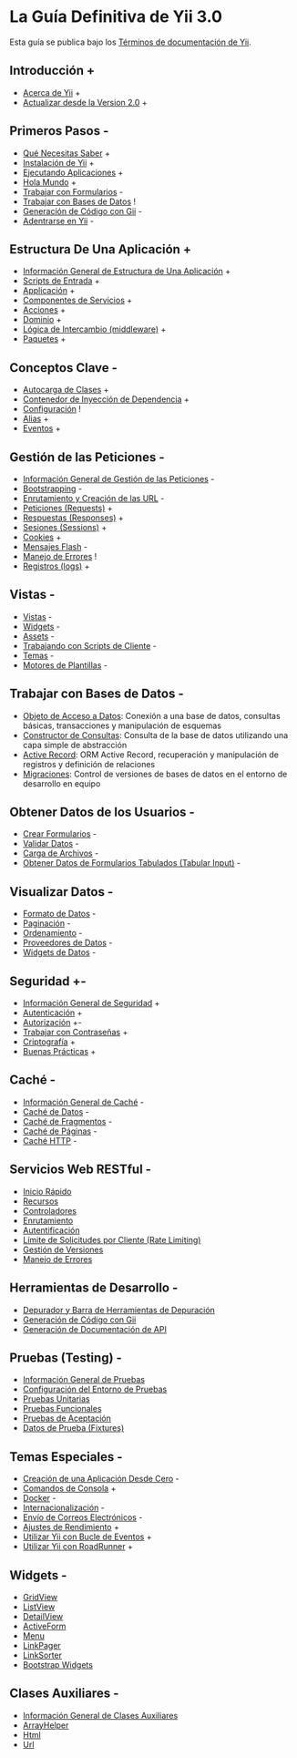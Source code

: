 # La Guía Definitiva de Yii 3.0

Esta guía se publica bajo los [Términos de documentación de Yii](http://www.yiiframework.com/doc/terms/).

Introducción +
------------

* [Acerca de Yii](intro/what-is-yii.md) +
* [Actualizar desde la Version 2.0](intro/upgrade-from-v2.md) +


Primeros Pasos -
---------------

* [Qué Necesitas Saber](start/prerequisites.md) +
* [Instalación de Yii](start/installation.md) +
* [Ejecutando Aplicaciones](start/workflow.md) +
* [Hola Mundo](start/hello.md) +
* [Trabajar con Formularios](start/forms.md) -
* [Trabajar con Bases de Datos](start/databases.md) !
* [Generación de Código con Gii](start/gii.md) -
* [Adentrarse en Yii](start/looking-ahead.md) -


Estructura De Una Aplicación +
---------------------

* [Información General de Estructura de Una Aplicación](structure/overview.md) +
* [Scripts de Entrada](structure/entry-script.md) +
* [Applicación](structure/application.md) +
* [Componentes de Servicios](structure/service.md) +
* [Acciones](structure/action.md) +
* [Dominio](structure/domain.md) +
* [Lógica de Intercambio (middleware)](structure/middleware.md) +
* [Paquetes](structure/package.md) +

Conceptos Clave -
------------

* [Autocarga de Clases](concept/autoloading.md) +
* [Contenedor de Inyección de Dependencia](concept/di-container.md) +
* [Configuración](concept/configuration.md) !
* [Alias](concept/aliases.md) +
* [Eventos](concept/events.md) +

Gestión de las Peticiones -
-----------------

* [Información General de Gestión de las Peticiones](runtime/overview.md) -
* [Bootstrapping](runtime/bootstrapping.md) -
* [Enrutamiento y Creación de las URL](runtime/routing.md) -
* [Peticiones (Requests)](runtime/request.md) +
* [Respuestas (Responses)](runtime/response.md) +
* [Sesiones (Sessions)](runtime/sessions.md) +
* [Cookies](runtime/cookies.md) +
* [Mensajes Flash](runtime/flash-messages.md) -
* [Manejo de Errores](runtime/handling-errors.md) !
* [Registros (logs)](runtime/logging.md) +

Vistas -
-----

* [Vistas](views/view.md) -
* [Widgets](views/widget.md) -
* [Assets](views/asset.md) -
* [Trabajando con Scripts de Cliente](views/client-scripts.md) -
* [Temas](views/theming.md) -
* [Motores de Plantillas](views/template-engines.md) -


Trabajar con Bases de Datos -
----------------------

* [Objeto de Acceso a Datos](db-dao.md): Conexión a una base de datos, consultas básicas, transacciones y manipulación de esquemas
* [Constructor de Consultas](db-query-builder.md): Consulta de la base de datos utilizando una capa simple de abstracción
* [Active Record](db-active-record.md): ORM Active Record, recuperación y manipulación de registros y definición de relaciones
* [Migraciones](db-migrations.md): Control de versiones de bases de datos en el entorno de desarrollo en equipo

Obtener Datos de los Usuarios -
-----------------------

* [Crear Formularios](input/forms.md) -
* [Validar Datos](input/validation.md) -
* [Carga de Archivos](input/file-upload.md) -
* [Obtener Datos de Formularios Tabulados (Tabular Input)](input/tabular-input.md) -


Visualizar Datos -
---------------

* [Formato de Datos](output/formatting.md) -
* [Paginación](output/pagination.md) -
* [Ordenamiento](output/sorting.md) -
* [Proveedores de Datos](output/data-providers.md) -
* [Widgets de Datos](output/data-widgets.md) -

Seguridad +-
--------

* [Información General de Seguridad](security/overview.md) +
* [Autenticación](security/authentication.md) +
* [Autorización](security/authorization.md) +-
* [Trabajar con Contraseñas](security/passwords.md) +
* [Criptografía](security/cryptography.md) +
* [Buenas Prácticas](security/best-practices.md) +


Caché -
-------

* [Información General de Caché](caching/overview.md) -
* [Caché de Datos](caching/data.md) -
* [Caché de Fragmentos](caching/fragment.md) -
* [Caché de Páginas](caching/page.md) -
* [Caché HTTP](caching/http.md) -


Servicios Web RESTful -
--------------------

* [Inicio Rápido](rest/quick-start.md)
* [Recursos](rest/resources.md)
* [Controladores](rest/controllers.md)
* [Enrutamiento](rest/routing.md)
* [Autentificación](rest/authentication.md)
* [Límite de Solicitudes por Cliente (Rate Limiting)](rest/rate-limiting.md)
* [Gestión de Versiones](rest/versioning.md)
* [Manejo de Errores](rest/error-handling.md)

Herramientas de Desarrollo -
-----------------

* [Depurador y Barra de Herramientas de Depuración](https://www.yiiframework.com/extension/yiisoft/yii2-debug/doc/guide)
* [Generación de Código con Gii](https://www.yiiframework.com/extension/yiisoft/yii2-gii/doc/guide)
* [Generación de Documentación de API](https://www.yiiframework.com/extension/yiisoft/yii2-apidoc)


Pruebas (Testing) -
-------

* [Información General de Pruebas](testing/overview.md)
* [Configuración del Entorno de Pruebas](testing/environment-setup.md)
* [Pruebas Unitarias](testing/unit.md)
* [Pruebas Funcionales](testing/functional.md)
* [Pruebas de Aceptación](testing/acceptance.md)
* [Datos de Prueba (Fixtures)](testing/fixtures.md)


Temas Especiales -
--------------

* [Creación de una Aplicación Desde Cero](tutorial/start-from-scratch.md) -
* [Comandos de Consola](tutorial/console-applications.md) +
* [Docker](tutorial/docker.md) -
* [Internacionalización](tutorial/i18n.md) -
* [Envío de Correos Electrónicos](tutorial/mailing.md) -
* [Ajustes de Rendimiento](tutorial/performance-tuning.md) +
* [Utilizar Yii con Bucle de Eventos](tutorial/using-with-event-loop.md) +
* [Utilizar Yii con RoadRunner](tutorial/using-yii-with-roadrunner.md) +

Widgets -
-------

* [GridView](https://www.yiiframework.com/doc-2.0/yii-grid-gridview.html)
* [ListView](https://www.yiiframework.com/doc-2.0/yii-widgets-listview.html)
* [DetailView](https://www.yiiframework.com/doc-2.0/yii-widgets-detailview.html)
* [ActiveForm](https://www.yiiframework.com/doc-2.0/guide-input-forms.html#activerecord-based-forms-activeform)
* [Menu](https://www.yiiframework.com/doc-2.0/yii-widgets-menu.html)
* [LinkPager](https://www.yiiframework.com/doc-2.0/yii-widgets-linkpager.html)
* [LinkSorter](https://www.yiiframework.com/doc-2.0/yii-widgets-linksorter.html)
* [Bootstrap Widgets](https://www.yiiframework.com/extension/yiisoft/yii2-bootstrap/doc/guide)


Clases Auxiliares -
-------

* [Información General de Clases Auxiliares](helper-overview.md)
* [ArrayHelper](helper/array.md)
* [Html](helper-html.md)
* [Url](helper-url.md)
